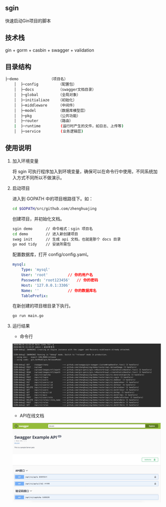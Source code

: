 ## sgin

快速启动Gin项目的脚本

## 技术栈

gin + gorm + casbin + swagger + validation

## 目录结构

```bash
├─demo  	        （项目名）
    │  ├─config         （配置包）
    │  ├─docs  	        （swagger文档目录）
    │  ├─global         （全局对象）
    │  ├─initialiaze    （初始化）
    │  ├─middleware     （中间件）
    │  ├─model          （数据库模型层）
    │  ├─pkg            （公共功能）
    │  ├─router         （路由）
    |  ├─runtime         (运行时产生的文件，如日志、上传等)
    │  ├─service         (业务逻辑层)
```

## 使用说明

1. 加入环境变量

   将 sgin 可执行程序加入到环境变量，确保可以在命令行中使用，不同系统加入方式不同所以不做演示。

2. 启动项目

   进入到 GOPATH 中的项目根路径下。如：

   ``` bash
   cd $GOPATH/src/github.com/zhenghuajing
   ```

   创建项目，并初始化文档。

   ``` bash
   sgin demo      // 命令格式：sgin 项目名  
   cd demo        // 进入新创建项目
   swag init      // 生成 api 文档，也就是那个 docs 目录
   go mod tidy    // 安装所需包
   ```

   配置数据库，打开 config/config.yaml。

   ``` yaml
   mysql:
       Type: 'mysql'
       User: 'root' 		// 你的用户名
       Password: 'root123456' 	// 你的密码
       Host: '127.0.0.1:3306'
       Name: ''  			// 你的数据库名
       TablePrefix:
   ```

   在新创建的项目根目录下执行。

   ``` bash
   go run main.go
   ```

3. 运行结果

   - 命令行

   ![1-1命令行结果图](https://github.com/ZhengHuaJing/sgin/blob/master/images/1-1命令行结果图.jpg)

   - API在线文档

   ![1-2 API在线文档结果图](https://github.com/ZhengHuaJing/sgin/blob/master/images/1-2%20API在线文档结果图.jpg)



